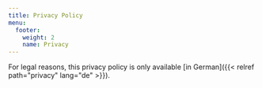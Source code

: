 ```yaml
---
title: Privacy Policy
menu:
  footer:
    weight: 2
    name: Privacy
---
```


For legal reasons, this privacy policy is only available [in German]({{< relref path="privacy" lang="de" >}}).
